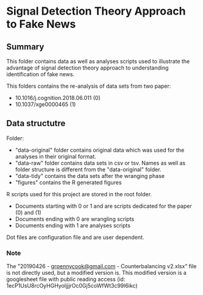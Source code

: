 # Signal Detection Theory Approach to Fake News

<!-- badges: start -->
<!-- badges: end -->

## Summary

This folder contains data as well as analyses scripts used to illustrate 
the advantage of signal detection theory approach to understanding 
identification of fake news. 

This folders contains the re-analysis of data sets from two paper:  

* 10.1016/j.cognition.2018.06.011 (0)
* 10.1037/xge0000465              (1)

## Data structutre

Folder:

* "data-original" folder contains original data which was used for the analyses 
  in their original format.
* "data-raw" folder contains data sets in csv or tsv. Names as well as folder
  structure is different from the "data-original" folder.
* "data-tidy" contains the data sets after the wranging phase
* "figures" contains the R generated figures

R scripts used for this project are stored in the root folder. 

* Documents starting with 0 or 1 and are scripts dedicated for the paper (0) 
  and (1)
* Documents ending with 0 are wrangling scripts
* Documents ending with 1 are analyses scripts 

Dot files are configuration file and are user dependent. 

### Note 

The "20190426 - grpennycook@gmail.com - Counterbalancing v2.xlsx" file is 
not directly used, but a modified version is. This modified version is 
a googlesheet file with public reading access
(id: 1ecP1UsU8rcOyHGHyoIjjjrOc0Gj5coWfWt3c99l6ikc)
